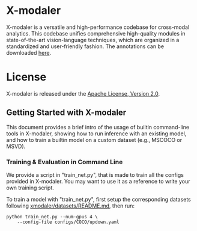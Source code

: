 # X-modaler
X-modaler is a versatile and high-performance codebase for cross-modal analytics. This codebase unifies comprehensive high-quality modules in state-of-the-art vision-language techniques, which are organized in a standardized and user-friendly fashion. The annotations can be downloaded [here](https://drive.google.com/drive/folders/1oDjSwScWztViv--aJzoDNKkh2txqBArV?usp=sharing).

# License
X-modaler is released under the [Apache License, Version 2.0](LICENSE).

## Getting Started with X-modaler

This document provides a brief intro of the usage of builtin command-line tools in X-modaler, showing how to run inference with an existing model, and how to train a builtin model on a custom dataset (e.g., MSCOCO or MSVD).

### Training & Evaluation in Command Line

We provide a script in "train_net.py", that is made to train all the configs provided in X-modaler. You may want to use it as a reference to write your own training script.

To train a model with "train_net.py", first setup the corresponding datasets following [xmodaler/datasets/README.md](./xmodaler/datasets/README.md), then run:
```
python train_net.py --num-gpus 4 \
 	--config-file configs/COCO/updown.yaml
```
